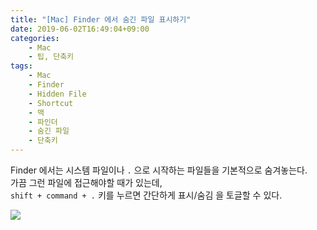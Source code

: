 ```yaml
---
title: "[Mac] Finder 에서 숨긴 파일 표시하기"
date: 2019-06-02T16:49:04+09:00
categories: 
    - Mac
    - 팁, 단축키
tags:
    - Mac
    - Finder
    - Hidden File
    - Shortcut
    - 맥
    - 파인더
    - 숨긴 파일
    - 단축키
---
```


Finder 에서는 시스템 파일이나 `.` 으로 시작하는 파일들을 기본적으로 숨겨놓는다.  
가끔 그런 파일에 접근해야할 때가 있는데,  
`shift + command + .` 키를 누르면 간단하게 표시/숨김 을 토글할 수 있다.

![](/res/img/mac/hidden_file_shortcut.gif)


